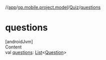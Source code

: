 //[app](../../../index.md)/[op.mobile.project.model](../index.md)/[Quiz](index.md)/[questions](questions.md)



# questions  
[androidJvm]  
Content  
val [questions](questions.md): [List](https://kotlinlang.org/api/latest/jvm/stdlib/kotlin.collections/-list/index.html)<[Question](../-question/index.md)>  



